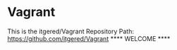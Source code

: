 # Vagrant
This is the itgered/Vagrant Repository
Path: https://github.com/itgered/Vagrant
**** WELCOME ****
